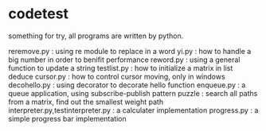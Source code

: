 # codetest

something for try, all programs are written by python.

reremove.py : using re module to replace in a word
yi.py :  how to handle a big number in order to benifit performance
reword.py : using a general function to update a string
testlist.py : how to initialize a matrix in list deduce
cursor.py : how to control cursor moving, only in windows
decohello.py : using decorator to decorate hello function
enqueue.py : a queue application, using subscribe-publish pattern
puzzle : search all paths from a matrix, find out the smallest weight path
interpreter.py,testinterpreter.py : a calculater implementation
progress.py : a simple progress bar implementation

